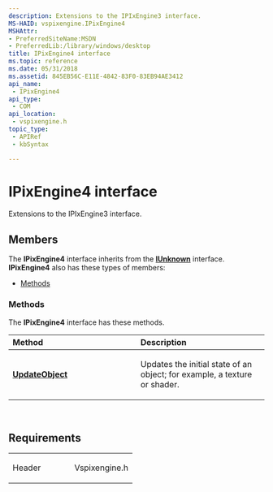 ```yaml
---
description: Extensions to the IPIxEngine3 interface.
MS-HAID: vspixengine.IPixEngine4
MSHAttr:
- PreferredSiteName:MSDN
- PreferredLib:/library/windows/desktop
title: IPixEngine4 interface
ms.topic: reference
ms.date: 05/31/2018
ms.assetid: 845EB56C-E11E-4842-83F0-83EB94AE3412
api_name: 
 - IPixEngine4
api_type: 
 - COM
api_location: 
 - vspixengine.h
topic_type: 
 - APIRef
 - kbSyntax

---
```


# <span id="vspixengine.ipixengine4"></span>IPixEngine4 interface

Extensions to the IPIxEngine3 interface.

## Members

The **IPixEngine4** interface inherits from the [**IUnknown**](/windows/desktop/api/unknwn/nn-unknwn-iunknown) interface. **IPixEngine4** also has these types of members:

-   [Methods](#methods)

### <span id="methods"></span>Methods

The **IPixEngine4** interface has these methods.

<table><colgroup><col style="width: 50%" /><col style="width: 50%" /></colgroup><thead><tr class="header"><th style="text-align: left;">Method</th><th style="text-align: left;">Description</th></tr></thead><tbody><tr class="odd"><td style="text-align: left;"><a href="/windows/desktop/direct3dtools/ipixengine4-updateobject-uint-dword-byte-arr"><strong>UpdateObject</strong></a></td><td style="text-align: left;"><p>Updates the initial state of an object; for example, a texture or shader.</p></td></tr></tbody></table>

 

## Requirements

<table><colgroup><col style="width: 50%" /><col style="width: 50%" /></colgroup><tbody><tr class="odd"><td><p>Header</p></td><td>Vspixengine.h</td></tr></tbody></table>

 

 

